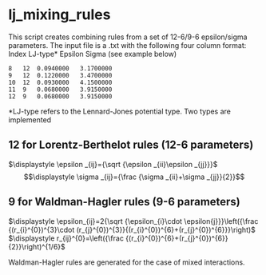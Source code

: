 # lj_mixing_rules
This script creates combining rules from a set of 12-6/9-6 epsilon/sigma parameters. The input file is a .txt with the following four column format: Index LJ-type* Epsilon Sigma (see example below)
```
8	12	0.0940000	3.1700000  
9	12	0.1220000	3.4700000 
10	12	0.0930000	4.1500000 
11	9	0.0680000	3.9150000 
12	9	0.0680000	3.9150000 
```
*LJ-type refers to the Lennard-Jones potential type. Two types are implemented 
 
 ## 12 for Lorentz-Berthelot rules (12-6 parameters)

  $\displaystyle \epsilon _{ij}={\sqrt {\epsilon _{ii}\epsilon _{jj}}}$ <br/> $$\displaystyle \sigma _{ij}={\frac {\sigma _{ii}+\sigma _{jj}}{2}}$$

 ## 9 for Waldman-Hagler rules (9-6 parameters)

  $\displaystyle \epsilon_{ij}=2{\sqrt {\epsilon_{i}\cdot \epsilon{j}}}\left({\frac {(r_{i}^{0})^{3}\cdot (r_{j}^{0})^{3}}{(r_{i}^{0})^{6}+(r_{j}^{0})^{6}}}\right)$ <br/> $\displaystyle r_{ij}^{0}=\left({\frac {(r_{i}^{0})^{6}+(r_{j}^{0})^{6}}{2}}\right)^{1/6}$

 
Waldman-Hagler rules are generated for the case of mixed interactions. 

